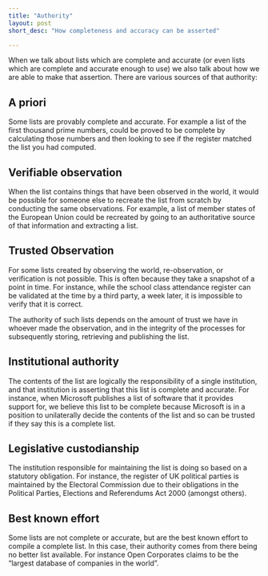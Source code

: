 ```yaml
---
title: "Authority"
layout: post
short_desc: "How completeness and accuracy can be asserted"

---
```



When we talk about lists which are complete and accurate (or even lists which are complete and accurate enough to use) we also talk about how we are able to make that assertion. There are various sources of that authority:

## A priori
Some lists are provably complete and accurate. For example a list of the first thousand prime numbers, could be proved to be complete by calculating those numbers and then looking to see if the register matched the list you had computed.

## Verifiable observation
When the list contains things that have been observed in the world, it would be possible for someone else to recreate the list from scratch by conducting the same observations. For example, a list of member states of the European Union could be recreated by going to an authoritative source of that information and extracting a list.

## Trusted Observation

For some lists created by observing the world, re-observation, or verification is not possible. This is often because they take a snapshot of a point in time. For instance, while the school class attendance register can be validated at the time by a third party, a week later, it is impossible to verify that it is correct.

The authority of such lists depends on the amount of trust we have in whoever made the observation, and in the integrity of the processes for subsequently storing, retrieving and publishing the list.

## Institutional authority

The contents of the list are logically the responsibility of a single institution, and that institution is asserting that this list is complete and accurate. For instance, when Microsoft publishes a list of software that it provides support for, we believe this list to be complete because Microsoft is in a position to unilaterally decide the contents of the list and so can be trusted if they say this is a complete list.

## Legislative custodianship

The institution responsible for maintaining the list is doing so based on a statutory obligation. For instance, the register of UK political parties is maintained by the Electoral Commission due to their obligations in the Political Parties, Elections and Referendums Act 2000 (amongst others).

## Best known effort

Some lists are not complete or accurate, but are the best known effort to compile a complete list. In this case, their authority comes from there being no better list available. For instance Open Corporates claims to be the “largest database of companies in the world”.
